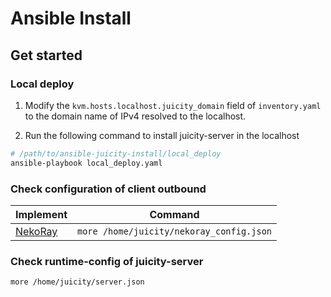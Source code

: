 # Ansible Install

## Get started

### Local deploy

1. Modify the `kvm.hosts.localhost.juicity_domain` field of `inventory.yaml` to the domain name of IPv4 resolved to the localhost. 

2. Run the following command to install juicity-server in the localhost
```bash
# /path/to/ansible-juicity-install/local_deploy
ansible-playbook local_deploy.yaml
```

### Check configuration of client outbound

| Implement                                              | Command                                  |
| ------------------------------------------------------ | ---------------------------------------- |
| [NekoRay](https://matsuridayo.github.io/n-extra_core/) | `more /home/juicity/nekoray_config.json` |

### Check runtime-config of juicity-server

```
more /home/juicity/server.json
```

